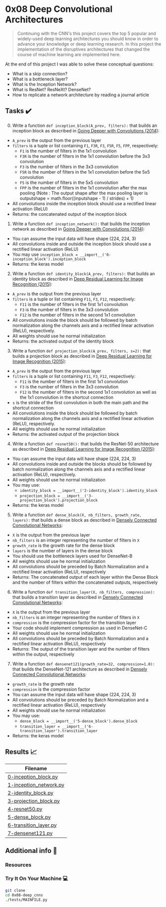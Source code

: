 # 0x08 Deep Convolutional Architectures

> Continuing with the CNN's this project covers the top 5 popular and widely-used deep learning architectures you should know in order to advance your knowledge or deep learning research. In this project the implementation of the disruptives architectures that changed the course of machine learning are implemented here.

At the end of this project I was able to solve these conceptual questions:
* What is a skip connection?
* What is a bottleneck layer?
* What is the Inception Network?
* What is ResNet? ResNeXt? DenseNet?
* How to replicate a network architecture by reading a journal article

## Tasks :heavy_check_mark:

0. Write a function `def inception_block(A_prev, filters):` that builds an inception block as described in [Going Deeper with Convolutions (2014)](https://arxiv.org/pdf/1409.4842.pdf):
* `A_prev` is the output from the previous layer
* `filters` is a tuple or list containing `F1`, `F3R`, `F3`, `F5R`, `F5`, `FPP`, respectively:
    * `F1` is the number of filters in the 1x1 convolution
    * `F3R` is the number of filters in the 1x1 convolution before the 3x3 convolution
    * `F3` is the number of filters in the 3x3 convolution
    * `F5R` is the number of filters in the 1x1 convolution before the 5x5 convolution
    * `F5` is the number of filters in the 5x5 convolution
    * `FPP` is the number of filters in the 1x1 convolution after the max pooling (Note : The output shape after the max pooling layer is outputshape = math.floor((inputshape - 1) / strides) + 1)
* All convolutions inside the inception block should use a rectified linear activation (ReLU)
* Returns: the concatenated output of the inception block

1. Write a function `def inception_network():` that builds the inception network as described in [Going Deeper with Convolutions (2014)](https://arxiv.org/pdf/1409.4842.pdf):
* You can assume the input data will have shape (224, 224, 3)
* All convolutions inside and outside the inception block should use a rectified linear activation (ReLU)
* You may use `inception_block = __import__('0-inception_block').inception_block`
* Returns: the keras model

2. Write a function `def identity_block(A_prev, filters):` that builds an identity block as described in [Deep Residual Learning for Image Recognition (2015)](https://arxiv.org/pdf/1512.03385.pdf):
* `A_prev` is the output from the previous layer
* `filters` is a tuple or list containing `F11`, `F3`, `F12`, respectively:
    * `F11` is the number of filters in the first 1x1 convolution
    * `F3` is the number of filters in the 3x3 convolution
    * `F12` is the number of filters in the second 1x1 convolution
* All convolutions inside the block should be followed by batch normalization along the channels axis and a rectified linear activation (ReLU), respectively.
* All weights should use he normal initialization
* Returns: the activated output of the identity block

3. Write a function `def projection_block(A_prev, filters, s=2):` that builds a projection block as described in [Deep Residual Learning for Image Recognition (2015)](https://arxiv.org/pdf/1512.03385.pdf):
* `A_prev` is the output from the previous layer
* `filters` is a tuple or list containing `F11`, `F3`, `F12`, respectively:
    * `F11` is the number of filters in the first 1x1 convolution
    * `F3` is the number of filters in the 3x3 convolution
    * `F12` is the number of filters in the second 1x1 convolution as well as the 1x1 convolution in the shortcut connection
* `s` is the stride of the first convolution in both the main path and the shortcut connection
* All convolutions inside the block should be followed by batch normalization along the channels axis and a rectified linear activation (ReLU), respectively.
* All weights should use he normal initialization
* Returns: the activated output of the projection block

4. Write a function `def resnet50():` that builds the ResNet-50 architecture as described in [Deep Residual Learning for Image Recognition (2015)](https://arxiv.org/pdf/1512.03385.pdf):
* You can assume the input data will have shape (224, 224, 3)
* All convolutions inside and outside the blocks should be followed by batch normalization along the channels axis and a rectified linear activation (ReLU), respectively.
* All weights should use he normal initialization
* You may use:
    * `identity_block = __import__('2-identity_block').identity_block`
    * `projection_block = __import__('3-projection_block').projection_block`
* Returns: the keras model

5. Write a function `def dense_block(X, nb_filters, growth_rate, layers):` that builds a dense block as described in [Densely Connected Convolutional Networks](https://arxiv.org/pdf/1608.06993.pdf):
* `X` is the output from the previous layer
* `nb_filters` is an integer representing the number of filters in `X`
* `growth_rate` is the growth rate for the dense block
* `layers` is the number of layers in the dense block
* You should use the bottleneck layers used for DenseNet-B
* All weights should use he normal initialization
* All convolutions should be preceded by Batch Normalization and a rectified linear activation (ReLU), respectively
* Returns: The concatenated output of each layer within the Dense Block and the number of filters within the concatenated outputs, respectively

6. Write a function `def transition_layer(X, nb_filters, compression):` that builds a transition layer as described in [Densely Connected Convolutional Networks](https://arxiv.org/pdf/1608.06993.pdf):
* `X` is the output from the previous layer
* `nb_filters` is an integer representing the number of filters in `X`
* `compression` is the compression factor for the transition layer
* Your code should implement compression as used in DenseNet-C
* All weights should use he normal initialization
* All convolutions should be preceded by Batch Normalization and a rectified linear activation (ReLU), respectively
* Returns: The output of the transition layer and the number of filters within the output, respectively

7. Write a function `def densenet121(growth_rate=32, compression=1.0):` that builds the DenseNet-121 architecture as described in [Densely Connected Convolutional Networks](https://arxiv.org/pdf/1608.06993.pdf):
* `growth_rate` is the growth rate
* `compression` is the compression factor
* You can assume the input data will have shape (224, 224, 3)
* All convolutions should be preceded by Batch Normalization and a rectified linear activation (ReLU), respectively
* All weights should use he normal initialization
* You may use:
    * `dense_block = __import__('5-dense_block').dense_block`
    * `transition_layer = __import__('6-transition_layer').transition_layer`
* Returns: the keras model

## Results :chart_with_upwards_trend:

| Filename |
| ------ |
| [0-inception_block.py]()|
| [1-inception_network.py]()|
| [2-identity_block.py]()|
| [3-projection_block.py]()|
| [4-resnet50.py]()|
| [5-dense_block.py]()|
| [6-transition_layer.py]()|
| [7-densenet121.py]()|

## Additional info :construction:
### Resources


### Try It On Your Machine :computer:
```bash
git clone 
cd 0x08-deep_cnns
./tests/MAINFILE.py
```